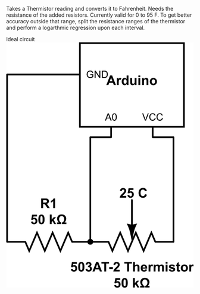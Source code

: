 Takes a Thermistor reading and converts it to Fahrenheit. Needs the resistance of the added resistors. Currently valid for 0 to 95 F. To get better accuracy outside that range, split the resistance ranges of the thermistor and perform a logarthmic regression upon each interval.

Ideal circuit
![alt tag](thermistor.png)
